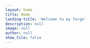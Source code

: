```yaml
---
layout: home
title: Home
landing-title: 'Welcome to my forge'
description: null
image: null
author: null
show_tile: false
---
```

